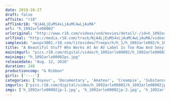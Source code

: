 ```yaml
---
date: 2018-10-27
draft: false
affsite: "r18"
afflinkr18: "NjA4LjEuMS4xLjAuMC4wLjAuMA"
url: "h_1092arle00002"
urloriginal: "http://www.r18.com/videos/vod/movies/detail/-/id=h_1092arle00002"
urlfinal: "http://media.r18.com/track/NjA4LjEuMS4xLjAuMC4wLjAuMA/videos/vod/movies/detail/-/id=h_1092arle00002"
samplevid: "awspv3001.r18.com/litevideo/freepv/h/h_1/h_1092arle002/h_1092arle002_dmb_w.mp4"
title: "A Beautiful Stuff Who Works At An AV Label Is Too Raw And Sexy Hidden Camera Footage Of Mosaic Making Staff Members"
mainimgurl: "pics.r18.com/digital/video/h_1092arle00002/h_1092arle00002ps.jpg"
mainimgs: "h_1092arle00002ps.jpg"
releasedate: "Aug. 12, 2016"
duration: 240
productioncomp: "& Ribbon"
girls: ['----']
categories: ['Voyeur', 'Documentary', 'Amateur', 'Creampie', 'Substance Use', 'Over 4 Hours', 'Hi-Def']
imgurls: ['pics.r18.com/digital/video/h_1092arle00002/h_1092arle00002jp-1.jpg', 'pics.r18.com/digital/video/h_1092arle00002/h_1092arle00002jp-2.jpg', 'pics.r18.com/digital/video/h_1092arle00002/h_1092arle00002jp-3.jpg', 'pics.r18.com/digital/video/h_1092arle00002/h_1092arle00002jp-4.jpg', 'pics.r18.com/digital/video/h_1092arle00002/h_1092arle00002jp-5.jpg', 'pics.r18.com/digital/video/h_1092arle00002/h_1092arle00002jp-6.jpg', 'pics.r18.com/digital/video/h_1092arle00002/h_1092arle00002jp-7.jpg', 'pics.r18.com/digital/video/h_1092arle00002/h_1092arle00002jp-8.jpg', 'pics.r18.com/digital/video/h_1092arle00002/h_1092arle00002jp-9.jpg', 'pics.r18.com/digital/video/h_1092arle00002/h_1092arle00002jp-10.jpg', 'pics.r18.com/digital/video/h_1092arle00002/h_1092arle00002jp-11.jpg', 'pics.r18.com/digital/video/h_1092arle00002/h_1092arle00002jp-12.jpg', 'pics.r18.com/digital/video/h_1092arle00002/h_1092arle00002jp-13.jpg', 'pics.r18.com/digital/video/h_1092arle00002/h_1092arle00002jp-14.jpg', 'pics.r18.com/digital/video/h_1092arle00002/h_1092arle00002jp-15.jpg', 'pics.r18.com/digital/video/h_1092arle00002/h_1092arle00002jp-16.jpg', 'pics.r18.com/digital/video/h_1092arle00002/h_1092arle00002jp-17.jpg', 'pics.r18.com/digital/video/h_1092arle00002/h_1092arle00002jp-18.jpg', 'pics.r18.com/digital/video/h_1092arle00002/h_1092arle00002jp-19.jpg', 'pics.r18.com/digital/video/h_1092arle00002/h_1092arle00002jp-20.jpg']
imgs: ['h_1092arle00002jp-1.jpg', 'h_1092arle00002jp-2.jpg', 'h_1092arle00002jp-3.jpg', 'h_1092arle00002jp-4.jpg', 'h_1092arle00002jp-5.jpg', 'h_1092arle00002jp-6.jpg', 'h_1092arle00002jp-7.jpg', 'h_1092arle00002jp-8.jpg', 'h_1092arle00002jp-9.jpg', 'h_1092arle00002jp-10.jpg', 'h_1092arle00002jp-11.jpg', 'h_1092arle00002jp-12.jpg', 'h_1092arle00002jp-13.jpg', 'h_1092arle00002jp-14.jpg', 'h_1092arle00002jp-15.jpg', 'h_1092arle00002jp-16.jpg', 'h_1092arle00002jp-17.jpg', 'h_1092arle00002jp-18.jpg', 'h_1092arle00002jp-19.jpg', 'h_1092arle00002jp-20.jpg']
---
```

